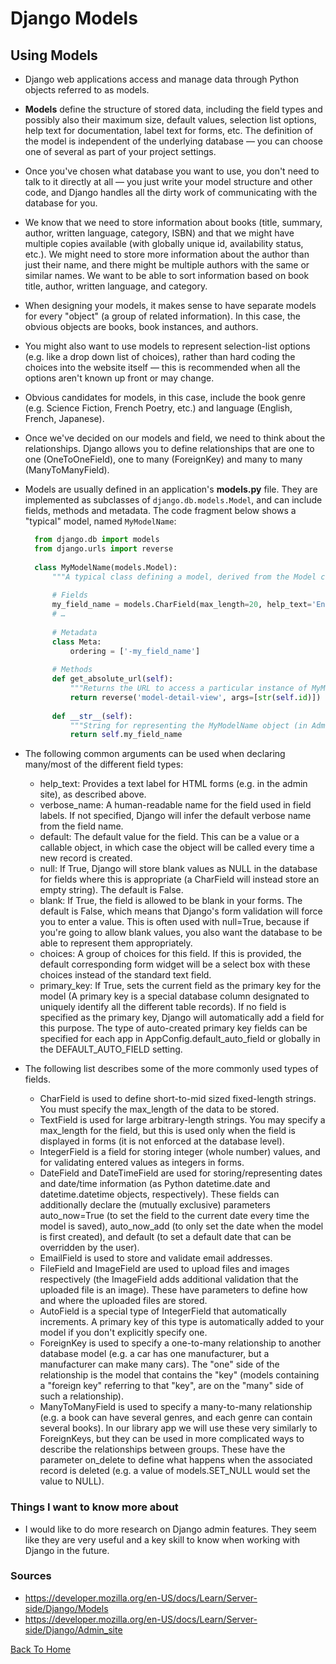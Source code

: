 # Django Models

## Using Models

- Django web applications access and manage data through Python objects referred to as models.
- **Models** define the structure of stored data, including the field types and possibly also their maximum size, default values, selection list options, help text for documentation, label text for forms, etc. The definition of the model is independent of the underlying database — you can choose one of several as part of your project settings.
- Once you've chosen what database you want to use, you don't need to talk to it directly at all — you just write your model structure and other code, and Django handles all the dirty work of communicating with the database for you.
- We know that we need to store information about books (title, summary, author, written language, category, ISBN) and that we might have multiple copies available (with globally unique id, availability status, etc.). We might need to store more information about the author than just their name, and there might be multiple authors with the same or similar names. We want to be able to sort information based on book title, author, written language, and category.
- When designing your models, it makes sense to have separate models for every "object" (a group of related information). In this case, the obvious objects are books, book instances, and authors.
- You might also want to use models to represent selection-list options (e.g. like a drop down list of choices), rather than hard coding the choices into the website itself — this is recommended when all the options aren't known up front or may change.
- Obvious candidates for models, in this case, include the book genre (e.g. Science Fiction, French Poetry, etc.) and language (English, French, Japanese).
- Once we've decided on our models and field, we need to think about the relationships. Django allows you to define relationships that are one to one (OneToOneField), one to many (ForeignKey) and many to many (ManyToManyField).
- Models are usually defined in an application's **models.py** file. They are implemented as subclasses of `django.db.models.Model`, and can include fields, methods and metadata. The code fragment below shows a "typical" model, named `MyModelName`:

  ```python
    from django.db import models
    from django.urls import reverse
    
    class MyModelName(models.Model):
        """A typical class defining a model, derived from the Model class."""
    
        # Fields
        my_field_name = models.CharField(max_length=20, help_text='Enter field documentation')
        # …
    
        # Metadata
        class Meta:
            ordering = ['-my_field_name']
    
        # Methods
        def get_absolute_url(self):
            """Returns the URL to access a particular instance of MyModelName."""
            return reverse('model-detail-view', args=[str(self.id)])
    
        def __str__(self):
            """String for representing the MyModelName object (in Admin site etc.)."""
            return self.my_field_name
  ```
- The following common arguments can be used when declaring many/most of the different field types:
  - help_text: Provides a text label for HTML forms (e.g. in the admin site), as described above.
  - verbose_name: A human-readable name for the field used in field labels. If not specified, Django will infer the default verbose name from the field name.
  - default: The default value for the field. This can be a value or a callable object, in which case the object will be called every time a new record is created.
  - null: If True, Django will store blank values as NULL in the database for fields where this is appropriate (a CharField will instead store an empty string). The default is False.
  - blank: If True, the field is allowed to be blank in your forms. The default is False, which means that Django's form validation will force you to enter a value. This is often used with null=True, because if you're going to allow blank values, you also want the database to be able to represent them appropriately.
  - choices: A group of choices for this field. If this is provided, the default corresponding form widget will be a select box with these choices instead of the standard text field.
  - primary_key: If True, sets the current field as the primary key for the model (A primary key is a special database column designated to uniquely identify all the different table records). If no field is specified as the primary key, Django will automatically add a field for this purpose. The type of auto-created primary key fields can be specified for each app in AppConfig.default_auto_field or globally in the DEFAULT_AUTO_FIELD setting.
- The following list describes some of the more commonly used types of fields.
  - CharField is used to define short-to-mid sized fixed-length strings. You must specify the max_length of the data to be stored.
  - TextField is used for large arbitrary-length strings. You may specify a max_length for the field, but this is used only when the field is displayed in forms (it is not enforced at the database level).
  - IntegerField is a field for storing integer (whole number) values, and for validating entered values as integers in forms.
  - DateField and DateTimeField are used for storing/representing dates and date/time information (as Python datetime.date and datetime.datetime objects, respectively). These fields can additionally declare the (mutually exclusive) parameters auto_now=True (to set the field to the current date every time the model is saved), auto_now_add (to only set the date when the model is first created), and default (to set a default date that can be overridden by the user).
  - EmailField is used to store and validate email addresses.
  - FileField and ImageField are used to upload files and images respectively (the ImageField adds additional validation that the uploaded file is an image). These have parameters to define how and where the uploaded files are stored.
  - AutoField is a special type of IntegerField that automatically increments. A primary key of this type is automatically added to your model if you don't explicitly specify one.
  - ForeignKey is used to specify a one-to-many relationship to another database model (e.g. a car has one manufacturer, but a manufacturer can make many cars). The "one" side of the relationship is the model that contains the "key" (models containing a "foreign key" referring to that "key", are on the "many" side of such a relationship).
  - ManyToManyField is used to specify a many-to-many relationship (e.g. a book can have several genres, and each genre can contain several books). In our library app we will use these very similarly to ForeignKeys, but they can be used in more complicated ways to describe the relationships between groups. These have the parameter on_delete to define what happens when the associated record is deleted (e.g. a value of models.SET_NULL would set the value to NULL).

### Things I want to know more about

- I would like to do more research on Django admin features. They seem like they are very useful and a key skill to know when working with Django in the future.

### Sources

- <https://developer.mozilla.org/en-US/docs/Learn/Server-side/Django/Models>
- <https://developer.mozilla.org/en-US/docs/Learn/Server-side/Django/Admin_site>

[Back To Home](../README.md)